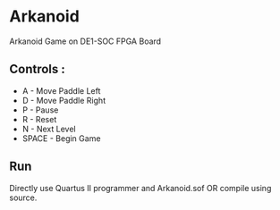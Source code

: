 # Arkanoid
Arkanoid Game on DE1-SOC FPGA Board

## Controls :
* A - Move Paddle Left
* D - Move Paddle Right
* P - Pause
* R - Reset
* N - Next Level
* SPACE - Begin Game

## Run
Directly use Quartus II programmer and Arkanoid.sof OR compile using source. 
